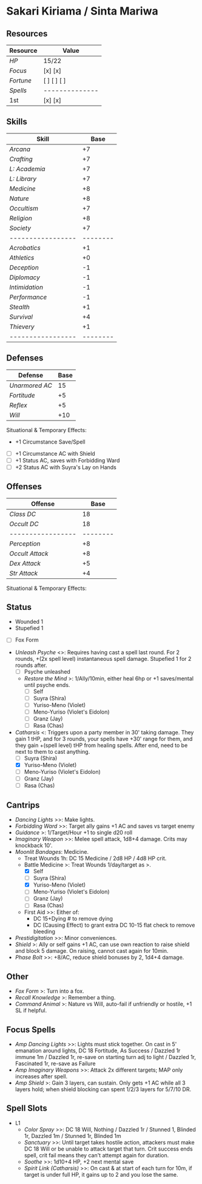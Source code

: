 # Sakari Kiriama / Sinta Mariwa
## Resources
| **Resource** |  Value       |
|--------------|--------------|
| *HP*         |  15/22       |
| *Focus*      |  [x] [x]     |
| *Fortune*    |  [ ] [ ] [ ] |
| *Spells*     |--------------|
|  1st         |  [x] [x]     |

## Skills
| **Skill**       |  Base  |
|-----------------|--------|
| *Arcana*        |  +7    |
| *Crafting*      |  +7    |
| *L: Academia*   |  +7    |
| *L: Library*    |  +7    |
| *Medicine*      |  +8    |
| *Nature*        |  +8    |
| *Occultism*     |  +7    |
| *Religion*      |  +8    |
| *Society*       |  +7    |
|-----------------|--------|
| *Acrobatics*    |  +1    |
| *Athletics*     |  +0    |
| *Deception*     |  -1    |
| *Diplomacy*     |  -1    |
| *Intimidation*  |  -1    |
| *Performance*   |  -1    |
| *Stealth*       |  +1    |
| *Survival*      |  +4    |
| *Thievery*      |  +1    |
|-----------------|--------|

## Defenses
| **Defense**     |  Base  |
|-----------------|--------|
| *Unarmored AC*  |  15    |
| *Fortitude*     |  +5    |
| *Reflex*        |  +5    |
| *Will*          |  +10   |
Situational & Temporary Effects:
- +1 Circumstance Save/Spell
- [ ] +1 Circumstance AC with Shield
- [ ] +1 Status AC, saves with Forbidding Ward
- [ ] +2 Status AC with Suyra's Lay on Hands

## Offenses
| **Offense**     |  Base  |
|-----------------|--------|
| *Class DC*      |  18    |
| *Occult DC*     |  18    |
|-----------------|--------|
| *Perception*    |  +8    |
| *Occult Attack* |  +8    |
| *Dex Attack*    |  +5    |
| *Str Attack*    |  +4    |
Situational & Temporary Effects:

## Status
- Wounded 1
- Stupefied 1
- [ ] Fox Form
- *Unleash Psyche* <>: Requires having cast a spell last round. For 2 rounds, +(2x spell level) instantaneous spell damage. Stupefied 1 for 2 rounds after.
  - [ ] Psyche unleashed 
  - *Restore the Mind* >: 1/Ally/10min, either heal 6hp or +1 saves/mental until psyche ends.
    - [ ] Self
    - [ ] Suyra (Shira)
    - [ ] Yuriso-Meno (Violet)
    - [ ] Meno-Yuriso (Violet's Eidolon)
    - [ ] Granz (Jay)
    - [ ] Rasa (Chas)
- *Catharsis* <: Triggers upon a party member in 30' taking damage. They gain 1 tHP, and for 3 rounds, your spells have +30' range for them, and they gain +(spell level) tHP from healing spells. After end, need to be next to them to cast anything.
    - [ ] Suyra (Shira)
    - [x] Yuriso-Meno (Violet)
    - [ ] Meno-Yuriso (Violet's Eidolon)
    - [ ] Granz (Jay)
    - [ ] Rasa (Chas)

## Cantrips
- *Dancing Lights* >>: Make lights.
- *Forbidding Ward* >>: Target ally gains +1 AC and saves vs target enemy
- *Guidance* >: 1/Target/Hour +1 to single d20 roll
- *Imaginary Weapon* >>: Melee spell attack, 1d8+4 damage. Crits may knockback 10'.
- *Moonlit Bandages*: Medicine.
  - Treat Wounds 1h: DC 15 Medicine / 2d8 HP / 4d8 HP crit.
  - Battle Medicine >: Treat Wounds 1/day/target as >.
    - [x] Self
    - [ ] Suyra (Shira)
    - [x] Yuriso-Meno (Violet)
    - [ ] Meno-Yuriso (Violet's Eidolon)
    - [ ] Granz (Jay)
    - [ ] Rasa (Chas)
  - First Aid >>: Either of:
    - DC 15+Dying # to remove dying
    - DC (Causing Effect) to grant extra DC 10-15 flat check to remove bleeding
- *Prestidigitation* >>: Minor conveniences.
- *Shield* >: Ally or self gains +1 AC, can use own reaction to raise shield and block 5 damage. On raising, cannot cast again for 10min.
- *Phase Bolt* >>: +8/AC, reduce shield bonuses by 2, 1d4+4 damage.

## Other
- *Fox Form* >: Turn into a fox.
- *Recall Knowledge* >: Remember a thing.
- *Command Animal* >: Nature vs Will, auto-fail if unfriendly or hostile, +1 SL if helpful.

## Focus Spells
- *Amp Dancing Lights* >>: Lights must stick together. On cast in 5' emanation around lights, DC 18 Fortitude, As Success / Dazzled 1r immune 1m / Dazzled 1r, re-save on starting turn adj to light / Dazzled 1r, Fascinated 1r, re-save as Failure
- *Amp Imaginary Weapons* >>: Attack 2x different targets; MAP only increases after spell.
- *Amp Shield* >: Gain 3 layers, can sustain. Only gets +1 AC while all 3 layers hold; when shield blocking can spent 1/2/3 layers for 5/7/10 DR.

## Spell Slots
- L1
  - *Color Spray* >>: DC 18 Will, Nothing / Dazzled 1r / Stunned 1, Blinded 1r, Dazzled 1m / Stunned 1r, Blinded 1m
  - *Sanctuary* >>: Until target takes hostile action, attackers must make DC 18 Will or be unable to attack target that turn. Crit success ends spell, crit fail means they can't attempt again for duration.
  - *Soothe* >>: 1d10+4 HP, +2 next mental save
  - *Spirit Link (Catharsis)* >>: On cast & at start of each turn for 10m, if target is under full HP, it gains up to 2 and you lose the same.
